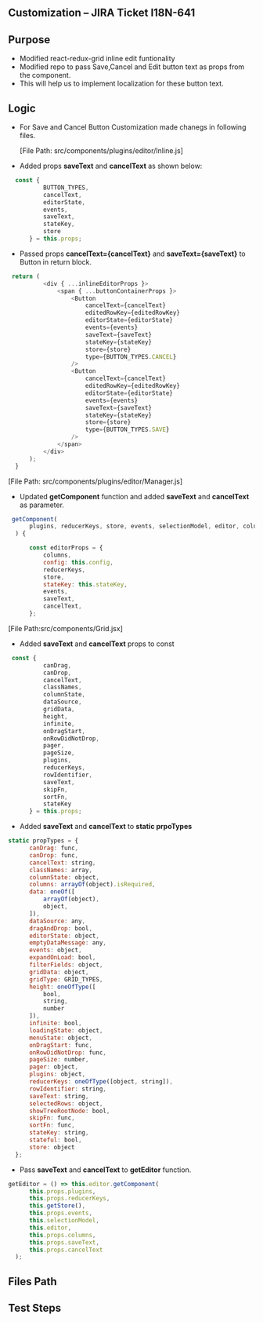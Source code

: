 ## Customization – JIRA Ticket I18N-641

## Purpose
  * Modified react-redux-grid inline edit funtionality
  * Modified repo to pass Save,Cancel and Edit button text as props from the component.
  * This will help us to implement localization for these button text. 

## Logic 
  * For Save and Cancel Button Customization made chanegs in following files.

    [File Path: src/components/plugins/editor/Inline.js]

  * Added props **saveText** and **cancelText** as shown below:
  ```javascript
    const {
            BUTTON_TYPES,
            cancelText,
            editorState,
            events,
            saveText,
            stateKey,
            store
        } = this.props;
  ```

  * Passed props **cancelText={cancelText}** and **saveText={saveText}** to Button in return block.
  ```javascript
   return (
            <div { ...inlineEditorProps }>
                <span { ...buttonContainerProps }>
                    <Button
                        cancelText={cancelText}
                        editedRowKey={editedRowKey}
                        editorState={editorState}
                        events={events}
                        saveText={saveText}
                        stateKey={stateKey}
                        store={store}
                        type={BUTTON_TYPES.CANCEL}
                    />
                    <Button
                        cancelText={cancelText}
                        editedRowKey={editedRowKey}
                        editorState={editorState}
                        events={events}
                        saveText={saveText}
                        stateKey={stateKey}
                        store={store}
                        type={BUTTON_TYPES.SAVE}
                    />
                </span>
            </div>
        );
    }
  ```
  [File Path: src/components/plugins/editor/Manager.js]

  * Updated **getComponent** function and added **saveText** and **cancelText** as parameter.

  ```javascript
   getComponent(
        plugins, reducerKeys, store, events, selectionModel, editor, columns, saveText, cancelText
    ) {

        const editorProps = {
            columns,
            config: this.config,
            reducerKeys,
            store,
            stateKey: this.stateKey,
            events,
            saveText,
            cancelText,
        };
  ```
  [File Path:src/components/Grid.jsx]

  * Added **saveText** and **cancelText** props to const

  ```javascript
   const {
            canDrag,
            canDrop,
            cancelText,
            classNames,
            columnState,
            dataSource,
            gridData,
            height,
            infinite,
            onDragStart,
            onRowDidNotDrop,
            pager,
            pageSize,
            plugins,
            reducerKeys,
            rowIdentifier,
            saveText,
            skipFn,
            sortFn,
            stateKey
        } = this.props;
  ```
  * Added **saveText** and **cancelText** to **static prpoTypes**

  ```javascript
  static propTypes = {
        canDrag: func,
        canDrop: func,
        cancelText: string,
        classNames: array,
        columnState: object,
        columns: arrayOf(object).isRequired,
        data: oneOf([
            arrayOf(object),
            object,
        ]),
        dataSource: any,
        dragAndDrop: bool,
        editorState: object,
        emptyDataMessage: any,
        events: object,
        expandOnLoad: bool,
        filterFields: object,
        gridData: object,
        gridType: GRID_TYPES,
        height: oneOfType([
            bool,
            string,
            number
        ]),
        infinite: bool,
        loadingState: object,
        menuState: object,
        onDragStart: func,
        onRowDidNotDrop: func,
        pageSize: number,
        pager: object,
        plugins: object,
        reducerKeys: oneOfType([object, string]),
        rowIdentifier: string,
        saveText: string,
        selectedRows: object,
        showTreeRootNode: bool,
        skipFn: func,
        sortFn: func,
        stateKey: string,
        stateful: bool,
        store: object
    };
  ```

  * Pass **saveText** and **cancelText** to **getEditor** function.
  ```javascript
  getEditor = () => this.editor.getComponent(
        this.props.plugins,
        this.props.reducerKeys,
        this.getStore(),
        this.props.events,
        this.selectionModel,
        this.editor,
        this.props.columns,
        this.props.saveText,
        this.props.cancelText
    );
  ```
## Files Path

## Test Steps 
